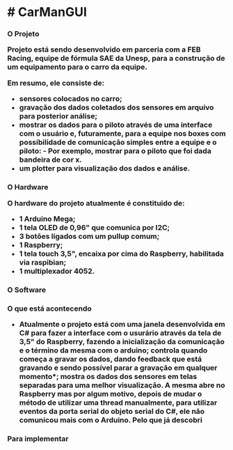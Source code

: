 <H1> # CarManGUI 

<H3> O Projeto
  
Projeto está sendo desenvolvido em parceria com a FEB Racing, equipe de fórmula SAE da Unesp, para a construção de um equipamento para o carro da equipe.

Em resumo, ele consiste de:
  - sensores colocados no carro;
  - gravação dos dados coletados dos sensores em arquivo para posterior análise;
  - mostrar os dados para o piloto através de uma interface com o usuário e, futuramente, para a equipe nos boxes com possibilidade de comunicação simples entre a equipe e o piloto: - Por exemplo, mostrar para o piloto que foi dada bandeira de cor x.
  - um plotter para visualização dos dados e análise.
<H3> O Hardware  
  
O  hardware do projeto atualmente é constituido de:
  - 1 Arduino Mega;
  - 1 tela OLED de 0,96" que comunica por I2C;
  - 3 botões ligados com um pullup comum;
  - 1 Raspberry;
  - 1 tela touch 3,5", encaixa por cima do Raspberry, habilitada via raspibian;
  - 1 multiplexador 4052.
<H3> O Software
  
<H3> O que está acontecendo
  
- Atualmente o projeto está com uma janela desenvolvida em C# para fazer a interface com o usurário através da tela de 3,5" do Raspberry, fazendo a inicialização da comunicação e o término da mesma com o arduino; controla quando começa a gravar os dados, dando feedback que está gravando e sendo possível parar a gravação em qualquer momento*; mostra os dados dos sensores em telas separadas para uma melhor visualização.
A mesma abre no Raspberry mas por algum motivo, depois de mudar o método de utilizar uma thread manualmente, para utilizar eventos da porta serial do objeto serial do C#, ele não comunicou mais com o Arduino. Pelo que já descobri
  
<H3> Para implementar

